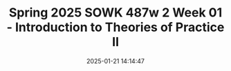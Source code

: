 ---
layout: single_presentation
name: spring-2025-sowk-487w-2-week-01-introduction-to-theories-of-practice-ii.md
title: "Spring 2025 SOWK 487w 2 Week 01 - Introduction to Theories of Practice II"
date:  2025-01-21 14:14:47
presentation_id: KgXe5K
permalink: KgXe5K/
redirect_from:
  - /presentations/KgXe5K/spring-2025-sowk-487w-2-week-01-introduction-to-theories-of-practice-ii
slides: 
  - slide_name: deck-KgXe5K-large-0.jpeg
    slide_alt: "Chairs sit empty in a minimalist room. Text includes: 'Jacob Campbell, Ph.D LICSW, Heritage University, Spring 2025, Theories of Practice II, Working with Groups and Families, SOCW 487.' Photo credit: Qin Fan on Unsplash."
  - slide_name: deck-KgXe5K-large-1.jpeg
    slide_alt: "Slide with a 'Land Acknowledgment' text describing Heritage University on Yakama ancestral lands. It honors Indigenous tribes, founders, and lands of Yakama, Palouse, Umatilla, and others. "
  - slide_name: deck-KgXe5K-large-2.jpeg
    slide_alt: "Two individuals sit side by side, both wearing formal attire and FBI badges, set against a textured, abstract background. Text reads: 'X-Files: The Walk Season 03 Episode 7.'"
  - slide_name: deck-KgXe5K-large-3.jpeg
    slide_alt: "Text slide outlining a class agenda. It lists 'Introduction to Theories of Practice II,' followed by: 'Initial activity,' 'Discuss class,' and 'Review syllabus.' Bottom text: Jacob Campbell, Ph.D. at Heritage University. Course: SOWK 487w Spring 2025."
  - slide_name: deck-KgXe5K-large-4.jpeg
    slide_alt: "The image features M&M characters standing together, each in a different color. A prompt above asks, 'How was your break?' with instructions: - Red: favorite activity during break- Green: favorite holiday food- Yellow: favorite movie or TV show- Orange: unique family tradition- Brown: something to look forward to this year- Blue: wild cardsBelow is the text: 'Jacob Campbell, Ph.D., LICSW at Heritage University, SOWK 487w Spring 2025.'"
  - slide_name: deck-KgXe5K-large-5.jpeg
    slide_alt: "Slide with text 'Managing Expectations: How we can both be happy.' A large red circle on the right asks 'What are your expectations?' Additional details: Jacob Campbell, Ph.D., LICSW at Heritage University, SOWK 487w Spring 2025."
  - slide_name: deck-KgXe5K-large-6.jpeg
    slide_alt: "A diagram depicts a quadrant with arrows and a target icon. Labels: 'Managing Expectations,' 'How we can both be happy,' 'I'm Happy,' 'I'm not Happy,' 'You're Happy,' and 'You're Not Happy.' Instructors: Jacob Campbell, Ph.D., LICSW at Heritage University, and course: SOWK 487w Spring 2025."
  - slide_name: deck-KgXe5K-large-7.jpeg
    slide_alt: "A presentation slide displays text reviewing a syllabus. The main focus is a section from Heritage University detailing course information, description, and purpose for 'SOWK 487w: Theories of Practice.' Contact details for Jacob Campbell, Ph.D., LICSW, and course logistics are included."
  - slide_name: deck-KgXe5K-large-8.jpeg
    slide_alt: "Icons of six people sitting in a circle, suggesting group interaction. Title text: 'SOWK 487 Theories of Practice II.' Subtitle: 'Connecting theories to practice for working with groups (therapeutic and task) and with families.'"
  - slide_name: deck-KgXe5K-large-9.jpeg
    slide_alt: "Text slide listing competencies and objectives related to a social work course and program. Key points include ethical behavior, human rights, anti-racism, policy practice, and evaluations involving various groups. Presentation by Jacob Campbell at Heritage University."
  - slide_name: deck-KgXe5K-large-10.jpeg
    slide_alt: "The image shows a presentation slide with a textbook titled 'Direct Social Work Practice: Theory and Skills' and additional resources including the 'Publication Manual,' Google Scholar, Eagle Search, and APA Style. It notes 'SOWK 487w Spring 2025' and Jacob Campbell, Ph.D., LICSW at Heritage University."
  - slide_name: deck-KgXe5K-large-11.jpeg
    slide_alt: "Text list describing readings for a semester, focuses on topics like support groups, social work, mental health practices, and team collaboration. Includes authorship by Jacob Campbell at Heritage University."
  - slide_name: deck-KgXe5K-large-12.jpeg
    slide_alt: "A pie chart displays the breakdown of assignment points for a semester. Categories: class engagement (5%), reading engagement (5%), family research (10%), group intervention (20%), feedback (5%), reflective paper (10%), research paper (20%), participation reflective paper (10%), evidence-based practices (15%). Context: educational course presentation."
  - slide_name: deck-KgXe5K-large-13.jpeg
    slide_alt: "Icons illustrate class formats: large group discussion, role-play and practice, group activities, small group discussion, and lecture format. Text: 'Jacob Campbell, Ph.D. LICSW at Heritage University, SOWK 487w Spring 2025.'"
  - slide_name: deck-KgXe5K-large-14.jpeg
    slide_alt: "The image shows a slide from a presentation with a two-toned rectangle labeled 'Family' on the yellow side and 'Group' on the black side. The header reads 'Content of Class.' In the footer, 'Jacob Campbell, Ph.D. LICSW at Heritage University' and 'SOWK 487w Spring 2025' are noted."
  - slide_name: deck-KgXe5K-large-15.jpeg
    slide_alt: "A calendar with sunglasses emojis covers Wednesday, surrounded by text saying 'Tentative Schedule' and 'What is the plan anyways?' On the bottom, it credits Jacob Campbell, Ph.D., LICSW at Heritage University."
  - slide_name: deck-KgXe5K-large-16.jpeg
    slide_alt: "Text 'NEVER HAVE I EVER...' appears in a speech bubble on a bright red background, suggesting a playful or interactive activity setting."
  - slide_name: deck-KgXe5K-large-17.jpeg
    slide_alt: "A cartoon character enthusiastically holds a yellow creature, Pikachu, against a green background. Text on the side reads: 'Selecting members for group projects' and 'Pikachu, I Choose You!'"
  - slide_name: deck-KgXe5K-large-18.jpeg
    slide_alt: "The image features a slide with the title 'Information Sections.' Bullet points list: Attendance, Library, Credit Hour Requirements. A stack of books decorates the right side. Text reads: 'SOWK 487w Spring 2025.'"
  - slide_name: deck-KgXe5K-large-19.jpeg
    slide_alt: "A stylized red brain illustration appears beside the text 'Academic Honesty' and 'Who's information is this?', on a white background. Bottom text credits Jacob Campbell, Ph.D. at Heritage University."
  - slide_name: deck-KgXe5K-large-20.jpeg
    slide_alt: "Slide with text 'Information Sections' lists 'Campus Security & Safety' and 'Accommodation Policy' on a black background. Right side shows book spine graphics. Bottom-right notes 'SOWK 487w Spring 2025.'"
  - slide_name: deck-KgXe5K-large-21.jpeg
    slide_alt: "A table labeled 'Rubrics' with columns: Initial, Emerging, Developed, Highly Developed, and rows labeled 'Content Area.' Some cells contain 'x' and numbers. Creator info: Jacob Campbell, Ph.D. at Heritage University, SOWK 487w Spring 2025."
  - slide_name: deck-KgXe5K-large-22.jpeg
    slide_alt: "Slide background is blue. Text reads: “Don’t forget to do your reading engagement and check-in questions for this week. Next week’s reading is Chapter 10 in the Hepworth text.” Bottom corners include: 'Jacob Campbell, Ph.D., LICSW at Heritage University' and 'SOWK 487w Spring 2025.'"
presentation_description_md: >
  In%20week%20one,%20we%20are%20focused%20on%20getting%20set%20up%20for%20SOWK%20487w%20Theories%20of%20Practice%20II.%20We%20will%20look%20at%20understanding%20the%20class%20format,%20reviewing%20the%20syllabus,%20and%20generally%20getting%20started%20for%20the%20semester.%20Theories%20of%20Practice%20II's%20premise%20is%20connecting%20philosophies%20of%20practice%20for%20working%20with%20therapeutic%20and%20task%20groups%20and%20families.%0A%0AThe%20agenda%20for%20this%20week%20is%20as%20follows:%0A%0A-%20Initial%20activity%0A-%20Discuss%20class%0A-%20Review%20syllabus
downloadable_slides: deck-KgXe5K.pdf
slides_count: 23
header:
  teaser: deck-KgXe5K-thumb-0.jpeg
presentation_video: 
location: "Heritage University"
tags:
  - Heritage University
  - BASW Program
  - SOWK 487w
---